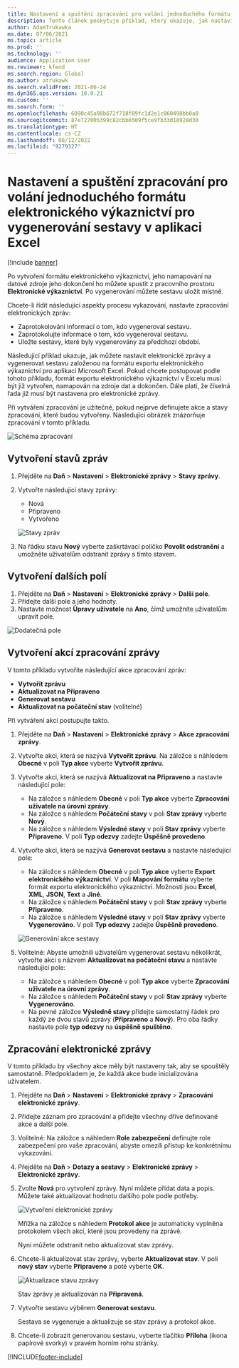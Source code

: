 ```yaml
---
title: Nastavení a spuštění zpracování pro volání jednoduchého formátu elektronického výkaznictví pro vygenerování sestavy v aplikaci Excel
description: Tento článek poskytuje příklad, který ukazuje, jak nastavit a používat elektronické zprávy.
author: AdamTrukawka
ms.date: 07/06/2021
ms.topic: article
ms.prod: ''
ms.technology: ''
audience: Application User
ms.reviewer: kfend
ms.search.region: Global
ms.author: atrukawk
ms.search.validFrom: 2021-06-24
ms.dyn365.ops.version: 10.0.21
ms.custom: ''
ms.search.form: ''
ms.openlocfilehash: 6090c45a98b672f718f89fc1d2e1c060498bb8a0
ms.sourcegitcommit: 87e727005399c82cbb6509f5ce9fb33d18928d30
ms.translationtype: HT
ms.contentlocale: cs-CZ
ms.lasthandoff: 08/12/2022
ms.locfileid: "9279327"
---
```

# <a name="set-up-and-run-processing-to-call-a-simple-exporting-er-format-to-generate-an-excel-report"></a>Nastavení a spuštění zpracování pro volání jednoduchého formátu elektronického výkaznictví pro vygenerování sestavy v aplikaci Excel

[!include [banner](../includes/banner.md)]

Po vytvoření formátu elektronického výkaznictví, jeho namapování na datové zdroje jeho dokončení ho můžete spustit z pracovního prostoru **Elektronické výkaznictví**. Po vygenerování můžete sestavu uložit místně.

Chcete-li řídit následující aspekty procesu vykazování, nastavte zpracování elektronických zpráv:

- Zaprotokolování informací o tom, kdo vygeneroval sestavu.
- Zaprotokolujte informace o tom, kdo vygeneroval sestavu.
- Uložte sestavy, které byly vygenerovány za předchozí období.

Následující příklad ukazuje, jak můžete nastavit elektronické zprávy a vygenerovat sestavu založenou na formátu exportu elektronického výkaznictví pro aplikaci Microsoft Excel. Pokud chcete postupovat podle tohoto příkladu, formát exportu elektronického výkaznictví v Excelu musí být již vytvořen, namapován na zdroje dat a dokončen. Dále platí, že číselná řada již musí být nastavena pro elektronické zprávy.

Při vytváření zpracování je užitečné, pokud nejprve definujete akce a stavy zpracování, které budou vytvořeny. Následující obrázek znázorňuje zpracování v tomto příkladu.

![Schéma zpracování](media/processing-scheme.png)

## <a name="create-message-statuses"></a>Vytvoření stavů zpráv

1. Přejděte na **Daň** \> **Nastavení** \> **Elektronické zprávy** \> **Stavy zprávy**.
2. Vytvořte následující stavy zprávy:

    - Nová
    - Připraveno
    - Vytvořeno

    ![Stavy zpráv](media/message-statuses.png)

3. Na řádku stavu **Nový** vyberte zaškrtávací políčko **Povolit odstranění** a umožněte uživatelům odstranit zprávy s tímto stavem.

## <a name="create-additional-fields"></a>Vytvoření dalších polí

1. Přejděte na **Daň** \> **Nastavení** \> **Elektronické zprávy** \> **Další pole**.
2. Přidejte další pole a jeho hodnoty.
3. Nastavte možnost **Úpravy uživatele** na **Ano**, čímž umožníte uživatelům upravit pole.

![Dodatečná pole](media/additional-fields.png)

## <a name="create-message-processing-actions"></a>Vytvoření akcí zpracování zprávy

V tomto příkladu vytvoříte následující akce zpracování zpráv:

- **Vytvořit zprávu**
- **Aktualizovat na Připraveno**
- **Generovat sestavu**
- **Aktualizovat na počáteční stav** (volitelné)

Při vytváření akcí postupujte takto.

1. Přejděte na **Daň** \> **Nastavení** \> **Elektronické zprávy** \> **Akce zpracování zprávy**.
2. Vytvořte akci, která se nazývá **Vytvořit zprávu**. Na záložce s náhledem **Obecné** v poli **Typ akce** vyberte **Vytvořit zprávu**.
3. Vytvořte akci, která se nazývá **Aktualizovat na Připraveno** a nastavte následující pole:

    - Na záložce s náhledem **Obecné** v poli **Typ akce** vyberte **Zpracování uživatele na úrovni zprávy**.
    - Na záložce s náhledem **Počáteční stavy** v poli **Stav zprávy** vyberte **Nový**.
    - Na záložce s náhledem **Výsledné stavy** v poli **Stav zprávy** vyberte **Připraveno**. V poli **Typ odezvy** zadejte **Úspěšně provedeno**.

4. Vytvořte akci, která se nazývá **Generovat sestavu** a nastavte následující pole:

    - Na záložce s náhledem **Obecné** v poli **Typ akce** vyberte **Export elektronického výkaznictví**. V poli **Mapování formátu** vyberte formát exportu elektronického výkaznictví. Možnosti jsou **Excel**, **XML**, **JSON**, **Text** a **Jiné**.
    - Na záložce s náhledem **Počáteční stavy** v poli **Stav zprávy** vyberte **Připraveno**.
    - Na záložce s náhledem **Výsledné stavy** v poli **Stav zprávy** vyberte **Vygenerováno**. V poli **Typ odezvy** zadejte **Úspěšně provedeno**.

    ![Generování akce sestavy](media/generate-report-action.png)

5. Volitelné: Abyste umožnili uživatelům vygenerovat sestavu několikrát, vytvořte akci s názvem **Aktualizovat na počáteční stavu** a nastavte následující pole:

    - Na záložce s náhledem **Obecné** v poli **Typ akce** vyberte **Zpracování uživatele na úrovni zprávy**.
    - Na záložce s náhledem **Počáteční stavy** v poli **Stav zprávy** vyberte **Vygenerováno**.
    - Na pevné záložce **Výsledně stavy** přidejte samostatný řádek pro každý ze dvou stavů zprávy (**Připraveno** a **Nový**). Pro oba řádky nastavte pole **typ odezvy** na **úspěšně spuštěno**.

## <a name="electronic-message-processing"></a>Zpracování elektronické zprávy

V tomto příkladu by všechny akce měly být nastaveny tak, aby se spouštěly samostatně. Předpokladem je, že každá akce bude inicializována uživatelem.

1. Přejděte na **Daň** \> **Nastavení** \> **Elektronické zprávy** \> **Zpracování elektronické zprávy**.
2. Přidejte záznam pro zpracování a přidejte všechny dříve definované akce a další pole.
3. Volitelné: Na záložce s náhledem **Role zabezpečení** definujte role zabezpečení pro vaše zpracování, abyste omezili přístup ke konkrétnímu vykazování.
4. Přejděte na **Daň** \> **Dotazy a sestavy** \> **Elektronické zprávy** \> **Elektronické zprávy**.
5. Zvolte **Nová** pro vytvoření zprávy. Nyní můžete přidat data a popis. Můžete také aktualizovat hodnotu dalšího pole podle potřeby.

    ![Vytvoření elektronické zprávy](media/create-electronic-message.png)

    Mřížka na záložce s náhledem **Protokol akce** je automaticky vyplněna protokolem všech akcí, které jsou provedeny na zprávě.

    Nyní můžete odstranit nebo aktualizovat stav zprávy. 

6. Chcete-li aktualizovat stav zprávy, vyberte **Aktualizovat stav**. V poli **nový stav** vyberte **Připraveno** a poté vyberte **OK**.

    ![Aktualizace stavu zprávy](media/update-status.png)

    Stav zprávy je aktualizován na **Připravená**.

7. Vytvořte sestavu výběrem **Generovat sestavu**.

    Sestava se vygeneruje a aktualizuje se stav zprávy a protokol akce.

8. Chcete-li zobrazit generovanou sestavu, vyberte tlačítko **Příloha** (ikona papírové svorky) v pravém horním rohu stránky.

[!INCLUDE[footer-include](../../includes/footer-banner.md)]
